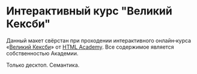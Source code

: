 # Интерактивный курс "Великий Кексби"

Данный макет свёрстан при проходении интерактивного онлайн‑курса «[Великий Кексби](https://htmlacademy.ru/courses/keksby)» от [HTML Academy](https://htmlacademy.ru). 
Все содержимое является собственностью Академии.

Только десктоп. Семантика.
